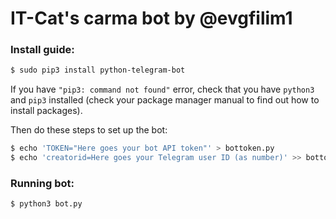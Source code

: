 # IT-Cat's carma bot by @evgfilim1

### Install guide:
```sh 
$ sudo pip3 install python-telegram-bot
```
If you have `"pip3: command not found"` error, check that you have `python3` and `pip3` installed (check your package manager manual to find out how to install packages).

Then do these steps to set up the bot:
```sh
$ echo 'TOKEN="Here goes your bot API token"' > bottoken.py
$ echo 'creatorid=Here goes your Telegram user ID (as number)' >> bottoken.py
```

### Running bot:

```sh 
$ python3 bot.py
```
